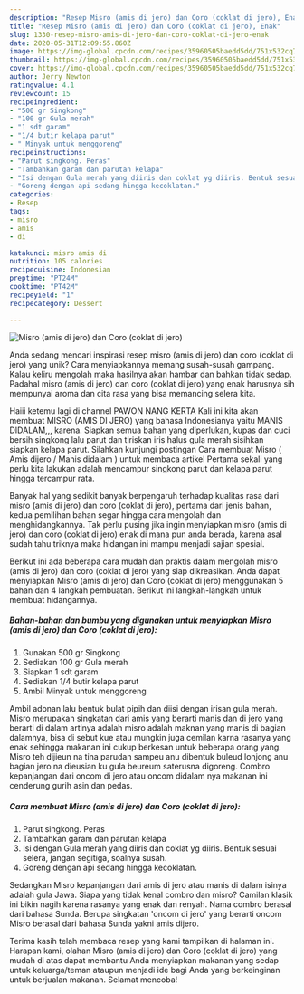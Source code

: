 ```yaml
---
description: "Resep Misro (amis di jero) dan Coro (coklat di jero), Enak"
title: "Resep Misro (amis di jero) dan Coro (coklat di jero), Enak"
slug: 1330-resep-misro-amis-di-jero-dan-coro-coklat-di-jero-enak
date: 2020-05-31T12:09:55.860Z
image: https://img-global.cpcdn.com/recipes/35960505baedd5dd/751x532cq70/misro-amis-di-jero-dan-coro-coklat-di-jero-foto-resep-utama.jpg
thumbnail: https://img-global.cpcdn.com/recipes/35960505baedd5dd/751x532cq70/misro-amis-di-jero-dan-coro-coklat-di-jero-foto-resep-utama.jpg
cover: https://img-global.cpcdn.com/recipes/35960505baedd5dd/751x532cq70/misro-amis-di-jero-dan-coro-coklat-di-jero-foto-resep-utama.jpg
author: Jerry Newton
ratingvalue: 4.1
reviewcount: 15
recipeingredient:
- "500 gr Singkong"
- "100 gr Gula merah"
- "1 sdt garam"
- "1/4 butir kelapa parut"
- " Minyak untuk menggoreng"
recipeinstructions:
- "Parut singkong. Peras"
- "Tambahkan garam dan parutan kelapa"
- "Isi dengan Gula merah yang diiris dan coklat yg diiris. Bentuk sesuai selera, jangan segitiga, soalnya susah."
- "Goreng dengan api sedang hingga kecoklatan."
categories:
- Resep
tags:
- misro
- amis
- di

katakunci: misro amis di 
nutrition: 105 calories
recipecuisine: Indonesian
preptime: "PT24M"
cooktime: "PT42M"
recipeyield: "1"
recipecategory: Dessert

---
```



![Misro (amis di jero) dan Coro (coklat di jero)](https://img-global.cpcdn.com/recipes/35960505baedd5dd/751x532cq70/misro-amis-di-jero-dan-coro-coklat-di-jero-foto-resep-utama.jpg)

Anda sedang mencari inspirasi resep misro (amis di jero) dan coro (coklat di jero) yang unik? Cara menyiapkannya memang susah-susah gampang. Kalau keliru mengolah maka hasilnya akan hambar dan bahkan tidak sedap. Padahal misro (amis di jero) dan coro (coklat di jero) yang enak harusnya sih mempunyai aroma dan cita rasa yang bisa memancing selera kita.

Haiii ketemu lagi di channel PAWON NANG KERTA Kali ini kita akan membuat MISRO (AMIS DI JERO) yang bahasa Indonesianya yaitu MANIS DIDALAM,,, karena. Siapkan semua bahan yang diperlukan, kupas dan cuci bersih singkong lalu parut dan tiriskan iris halus gula merah sisihkan siapkan kelapa parut. Silahkan kunjungi postingan Cara membuat Misro ( Amis dijero / Manis didalam ) untuk membaca artikel Pertama sekali yang perlu kita lakukan adalah mencampur singkong parut dan kelapa parut hingga tercampur rata.

Banyak hal yang sedikit banyak berpengaruh terhadap kualitas rasa dari misro (amis di jero) dan coro (coklat di jero), pertama dari jenis bahan, kedua pemilihan bahan segar hingga cara mengolah dan menghidangkannya. Tak perlu pusing jika ingin menyiapkan misro (amis di jero) dan coro (coklat di jero) enak di mana pun anda berada, karena asal sudah tahu triknya maka hidangan ini mampu menjadi sajian spesial.


Berikut ini ada beberapa cara mudah dan praktis dalam mengolah misro (amis di jero) dan coro (coklat di jero) yang siap dikreasikan. Anda dapat menyiapkan Misro (amis di jero) dan Coro (coklat di jero) menggunakan 5 bahan dan 4 langkah pembuatan. Berikut ini langkah-langkah untuk membuat hidangannya.

<!--inarticleads1-->

##### Bahan-bahan dan bumbu yang digunakan untuk menyiapkan Misro (amis di jero) dan Coro (coklat di jero):

1. Gunakan 500 gr Singkong
1. Sediakan 100 gr Gula merah
1. Siapkan 1 sdt garam
1. Sediakan 1/4 butir kelapa parut
1. Ambil  Minyak untuk menggoreng


Ambil adonan lalu bentuk bulat pipih dan diisi dengan irisan gula merah. Misro merupakan singkatan dari amis yang berarti manis dan di jero yang berarti di dalam artinya adalah misro adalah maknan yang manis di bagian dalamnya, bisa di sebut kue atau mungkin juga cemilan karna rasanya yang enak sehingga makanan ini cukup berkesan untuk beberapa orang yang. Misro teh dijieun na tina parudan sampeu anu dibentuk buleud lonjong anu bagian jero na dieusian ku gula beureum saterusna digoreng. Combro kepanjangan dari oncom di jero atau oncom didalam nya makanan ini cenderung gurih asin dan pedas. 

<!--inarticleads2-->

##### Cara membuat Misro (amis di jero) dan Coro (coklat di jero):

1. Parut singkong. Peras
1. Tambahkan garam dan parutan kelapa
1. Isi dengan Gula merah yang diiris dan coklat yg diiris. Bentuk sesuai selera, jangan segitiga, soalnya susah.
1. Goreng dengan api sedang hingga kecoklatan.


Sedangkan Misro kepanjangan dari amis di jero atau manis di dalam isinya adalah gula Jawa. Siapa yang tidak kenal combro dan misro? Camilan klasik ini bikin nagih karena rasanya yang enak dan renyah. Nama combro berasal dari bahasa Sunda. Berupa singkatan &#39;oncom di jero&#39; yang berarti oncom Misro berasal dari bahasa Sunda yakni amis dijero. 

Terima kasih telah membaca resep yang kami tampilkan di halaman ini. Harapan kami, olahan Misro (amis di jero) dan Coro (coklat di jero) yang mudah di atas dapat membantu Anda menyiapkan makanan yang sedap untuk keluarga/teman ataupun menjadi ide bagi Anda yang berkeinginan untuk berjualan makanan. Selamat mencoba!
